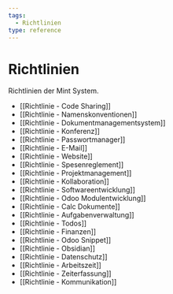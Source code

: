 ```yaml
---
tags:
  - Richtlinien
type: reference
---
```

# Richtlinien

Richtlinien der Mint System.

* [[Richtlinie - Code Sharing]]  
* [[Richtlinie - Namenskonventionen]]  
* [[Richtlinie - Dokumentmanagementsystem]]  
* [[Richtlinie - Konferenz]]  
* [[Richtlinie - Passwortmanager]]  
* [[Richtlinie - E-Mail]]  
* [[Richtlinie - Website]]  
* [[Richtlinie - Spesenreglement]]  
* [[Richtlinie - Projektmanagement]]
* [[Richtlinie - Kollaboration]]
* [[Richtlinie - Softwareentwicklung]]
* [[Richtlinie - Odoo Modulentwicklung]]
* [[Richtlinie - Calc Dokumente]]
* [[Richtlinie - Aufgabenverwaltung]]
* [[Richtlinie - Todos]]
* [[Richtlinie - Finanzen]]
* [[Richtlinie - Odoo Snippet]]
* [[Richtlinie - Obsidian]]
* [[Richtlinie - Datenschutz]]
* [[Richtlinie - Arbeitszeit]]
* [[Richtlinie - Zeiterfassung]]
* [[Richtlinie - Kommunikation]]